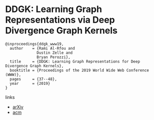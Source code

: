 # DDGK: Learning Graph Representations via Deep Divergence Graph Kernels

```
@inproceedings{ddgk_www19,
  author    = {Rami Al-Rfou and
              Dustin Zelle and
              Bryan Perozzi},
  title     = {DDGK: Learning Graph Representations for Deep Divergence Graph Kernels},
  booktitle = {Proceedings of the 2019 World Wide Web Conference (WWW)},
  pages     = {37--48},
  year      = {2019}
}
```

links
- [arXiv](https://arxiv.org/abs/1904.09671)
- [acm](https://dl.acm.org/citation.cfm?id=3313668)
